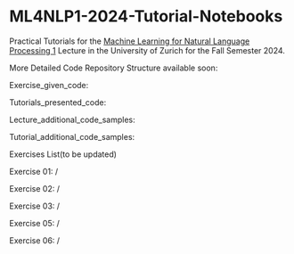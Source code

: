 # ML4NLP1-2024-Tutorial-Notebooks
Practical Tutorials for the [Machine Learning for Natural Language Processing 1]([https://studentservices.uzh.ch/uzh/anonym/vvz/?sap-language=EN&sap-ui-language=EN#/details/2023/003/SM/50941599](https://studentservices.uzh.ch/uzh/anonym/vvz/?sap-language=EN&sap-ui-language=EN#/details/2024/003/SM/50941599)) Lecture in the University of Zurich for the Fall Semester 2024.

More Detailed Code Repository Structure available soon:

Exercise_given_code:

Tutorials_presented_code:

Lecture_additional_code_samples:

Tutorial_additional_code_samples:

Exercises List(to be updated)

Exercise 01: /

Exercise 02: /

Exercise 03: /

Exercise 05: /

Exercise 06: /
